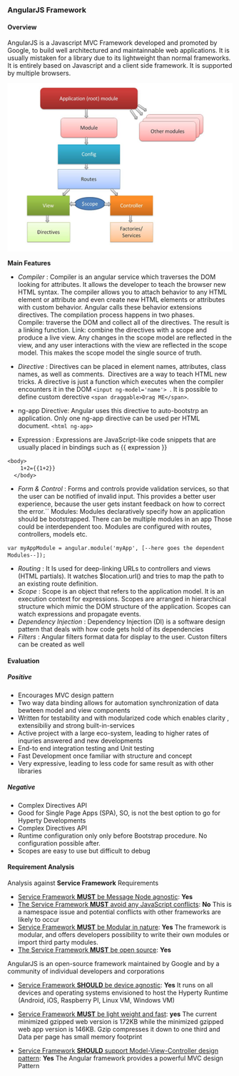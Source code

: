 ### AngularJS Framework 

#### Overview
AngularJS is a Javascript MVC Framework developed and promoted by Google, to build well architectured and maintainnable web applications. 
It is usually mistaken for a library due to its lightweight than normal frameworks. It is entirely based on 
Javascript and a client side framework. It is supported by multiple browsers. 


![Figure @sota-messaging-mvc-angular: AngularJS Framework](mvc_angular.jpg)


**Main Features**


* *Compiler* : Compiler is an angular service which traverses the DOM looking for attributes. It allows the developer to teach the browser new HTML syntax. The compiler allows you to attach behavior to any HTML element or attribute and even create new HTML elements or attributes with custom behavior. Angular calls these behavior extensions directives.
The compilation process happens in two phases.
Compile: traverse the DOM and collect all of the directives. The result is a linking function.
Link: combine the directives with a scope and produce a live view. Any changes in the scope model are reflected in the view, and any user interactions with the view are reflected in the scope model. This makes the scope model the single source of truth.
* *Directive* : Directives can be placed in element names, attributes, class names, as well as comments.  Directives are a way to teach HTML new tricks.
A directive is just a function which executes when the compiler encounters it in the DOM ```<input ng-model='name'> ```. It is possible to define custom derective
```<span draggable>Drag ME</span>```.

* ng-app Directive: Angular uses this directive to auto-bootstrp an application. Only one ng-app directive can be used per HTML document.
```<html ng-app> ```
* Expression : Expressions are JavaScript-like code snippets that are usually placed in bindings such as {{ expression }}
```
<body>
    1+2={{1+2}}
  </body>

```
* *Form & Control* : Forms and controls provide validation services, so that the user can be notified of invalid input. This provides a better user experience, because the user gets instant feedback on how to correct the error.``
Modules: Modules declaratively specify how an application should be bootstrapped. There can be multiple modules in an app
Those could be interdependent too. Modules are configured with routes, controllers, models etc.

```
var myAppModule = angular.module('myApp', [--here goes the dependent Modules--]);
```

* *Routing* : It Is used for deep-linking URLs to controllers and views (HTML partials). It watches $location.url() and tries to map the path to an existing route definition.
* *Scope* : Scope is an object that refers to the application model. It is an execution context for expressions. Scopes are arranged in hierarchical structure which mimic the DOM structure of the application. 
Scopes can watch expressions and propagate events.
* *Dependency Injection* : Dependency Injection (DI) is a software design pattern that deals with how code gets hold of its dependencies
* *Filters* : Angular filters format data for display to the user. Custon filters can be created as well

#### Evaluation

##### Positive
* Encourages MVC design pattern
* Two way data binding allows for automation synchronization of data bewteen model and view components
* Written for testability and with modularized code which enables clarity , extensibiliy and strong built-in-services
* Active project with a large eco-system, leading to higher rates of inquries answered and new developments
* End-to end integration testing and Unit testing
* Fast Development once familiar with structure and concept
* Very expressive, leading to less code for same result as with other libraries

 ##### Negative
 * Complex Directives API
 * Good for Single Page Apps (SPA), SO, is not the best option to go for Hyperty Developments
 * Complex Directives API
 * Runtime configuration only only before Bootstrap procedure. No configuration possible after.
 * Scopes are easy to use but difficult to debug 
 

#### Requirement Analysis

Analysis against **Service Framework** Requirements

 - [Service Framework **MUST** be Message Node agnostic](https://github.com/reTHINK-project/core-framework/issues/44): **Yes**
 - [The Service Framework **MUST** avoid any JavaScript conflicts](https://github.com/reTHINK-project/core-framework/issues/43): **No**
 This is a namespace issue and potential conflicts with other frameworks are likely to occur 
 - [Service Framework **MUST** be Modular in nature](https://github.com/reTHINK-project/core-framework/issues/42): **Yes**
 The framework is modular, and offers developers possibility to write their own modules or import third party modules.
 - [The Service Framework **MUST** be open source](https://github.com/reTHINK-project/core-framework/issues/39): **Yes**

AngularJS is an open-source framework maintained by Google and by a community of individual developers and corporations 
 - [Service Framework **SHOULD** be device agnostic](https://github.com/reTHINK-project/core-framework/issues/38): **Yes**
 It runs on all devices and operating systems envisioned to host the Hyperty Runtime (Android, iOS, Raspberry PI, Linux VM, Windows VM)
- [Service Framework **MUST** be light weight and fast](https://github.com/reTHINK-project/core-framework/issues/37): **yes**
The current minimized gzipped web version is 172KB while the minimized gzipped web app version is 146KB. Gzip compresses it down to one third and Data per page has small memory footprint

- [Service Framework **SHOULD** support Model-View-Controller design pattern](https://github.com/reTHINK-project/core-framework/issues/36): **Yes**
  The Angular framework provides a powerful MVC design Pattern 
